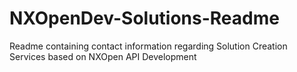 # NXOpenDev-Solutions-Readme
Readme containing contact information regarding Solution Creation Services based on NXOpen API Development
